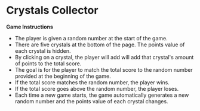 # Crystals Collector
__Game Instructions__
* The player is given a random number at the start of the game.
* There are five crystals at the bottom of the page. The points value of each crystal is hidden.
* By clicking on a crystal, the player will add will add that crystal's amount of points to the total score.
* The goal is for the player to match the total score to the random number provided at the beginning of the game.
* If the total score matches the random number, the player wins.
* If the total score goes above the random number, the player loses.
* Each time a new game starts, the game automatically generates a new random number and the points value of each crystal changes.